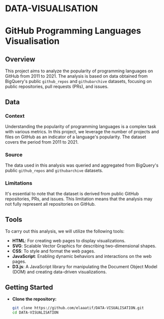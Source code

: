 ﻿# DATA-VISUALISATION
# GitHub Programming Languages Visualisation

## Overview

This project aims to analyze the popularity of programming languages on GitHub from 2011 to 2021. The analysis is based on data obtained from BigQuery's public `github_repos` and `githubarchive` datasets, focusing on public repositories, pull requests (PRs), and issues.

## Data

### Context

Understanding the popularity of programming languages is a complex task with various metrics. In this project, we leverage the number of projects and files on GitHub as an indicator of a language's popularity. The dataset covers the period from 2011 to 2021.

### Source

The data used in this analysis was queried and aggregated from BigQuery's public `github_repos` and `githubarchive` datasets.

### Limitations

It's essential to note that the dataset is derived from public GitHub repositories, PRs, and issues. This limitation means that the analysis may not fully represent all repositories on GitHub.

## Tools

To carry out this analysis, we will utilize the following tools:

- **HTML**: For creating web pages to display visualizations.
- **SVG**: Scalable Vector Graphics for describing two-dimensional shapes.
- **CSS**: To style and format the web pages.
- **JavaScript**: Enabling dynamic behaviors and interactions on the web pages.
- **D3.js**: A JavaScript library for manipulating the Document Object Model (DOM) and creating data-driven visualizations.

## Getting Started

* **Clone the repository:**

    ```bash
    git clone https://github.com/elaaatif/DATA-VISUALISATION.git
    cd DATA-VISUALISATION
    ```


